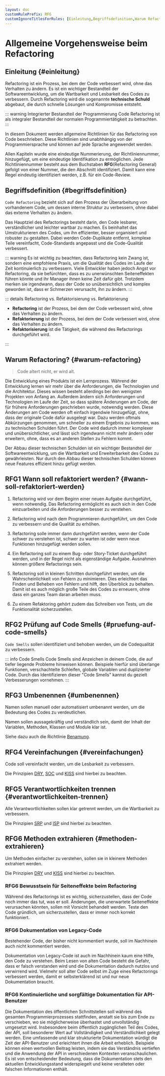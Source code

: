 ```yaml
---
layout: doc
customRulePrefix: RFG
customIgnoreTitlesForRules: [Einleitung,Begriffsdefinition,Warum Refactoring?]
---
```


# Allgemeine Vorgehensweise beim Refactoring

## Einleitung {#einleitung}

Refactoring ist ein Prozess, bei dem der Code verbessert wird, ohne das Verhalten zu ändern. Es ist ein wichtiger Bestandteil der Softwareentwicklung, um die Wartbarkeit und Lesbarkeit des Codes zu verbessern.
Durch Refactoring wird die sogenannte **technische Schuld** abgebaut, die durch schnelle Lösungen und Kompromisse entsteht.

::: warning Integrierter Bestandteil der Programmierung
Code Refactoring ist als integraler Bestandteil der normalen Programmiertätigkeit zu betrachten.
:::

In diesem Dokument werden allgemeine Richtlinien für das Refactoring von Code beschrieben.
Diese Richtlinien sind unabhhängig von der Programmiersprache und können auf jede Sprache angewendet werden.

Allen Kapiteln wurde eine eindeutige Nummerierung, der Richtliniennummer, hinzugefügt, um eine eindeutige Identifikation zu ermöglichen.
Jede Richtliniennummer besteht aus dem Buchstaben **RFG**(Refactoring General) gefolgt von einer Nummer, die den Abschnitt identifiziert.
Damit kann eine Regel eindeutig identifiziert werden, z.B. für ein Code-Review.

## Begriffsdefinition {#begriffsdefinition}

`Code Refactoring` bezieht sich auf den Prozess der Überarbeitung von vorhandenem Code, um dessen interne Struktur zu verbessern, ohne dabei das externe Verhalten zu ändern.

Das Hauptziel des Refactorings besteht darin, den Code lesbarer, verständlicher und leichter wartbar zu machen.
Es beinhaltet das Umstrukturieren des Codes, um ihn effizienter, besser organisiert und robuster zu gestalten.
Dabei werden Code-Duplikate entfernt, komplexe Teile vereinfacht, Code-Standards angepasst und die Code-Qualität verbessert.

::: warning
Es ist wichtig zu beachten, dass Refactoring kein Zwang ist, sondern eine empfohlene Praxis, um die Qualität des Codes im Laufe der Zeit kontinuierlich zu verbessern.
Viele Entwickler haben jedoch Angst vor Refactoring, da sie befürchten, dass es zu unerwünschten Seiteneffekten führen könnte und ihr Manager ihnen keine Zeit dafür gibt.
Trotzdem merken sie irgendwann, dass der Code so unübersichtlich und komplex geworden ist, dass er Schmerzen verursacht, ihn zu ändern.
:::

::: details Refactoring vs. Refaktorisierung vs. Refaktorierung

- **Refactoring** ist der Prozess, bei dem der Code verbessert wird, ohne das Verhalten zu ändern.
- **Refaktorierung** ist der Prozess, bei dem der Code verbessert wird, ohne das Verhalten zu ändern.
- **Refaktorisierung** ist die Tätigkeit, die während des Refactorings durchgeführt wird.

:::

## Warum Refactoring? {#warum-refactoring}

> Code altert nicht, er wird alt.

Die Entwicklung eines Produkts ist ein Lernprozess.
Während der Entwicklung lernen wir mehr über die Anforderungen, die Technologien und die Architektur.
Dieses wissen besteht allerdings bei den wenigsten Projekten von Anfang an.
Außerdem ändern sich Anforderungen und Technologien im Laufe der Zeit, so dass spätere Änderungen am Code, der für frühere Anforderungen geschrieben wurde, notwendig werden.
Diese Änderungen am Code werden oft einfach irgendwie hinzugefügt, ohne, dass der originale Code dafür ausgelegt war.
Dazu werden oftmals Abkürzungen genommen, um schneller zu einem Ergebnis zu kommen, was zu technischen Schulden führt.
Der Code wird dadurch immer komplexer und unübersichtlicher, und lässt sich irgendwann nicht mehr ändern oder erweitern, ohne, dass es an anderen Stellen zu Fehlern kommt.

Der Abbau dieser technischen Schulden ist ein wichtiger Bestandteil der Softwareentwicklung, um die Wartbarkeit und Erweiterbarkeit des Codes zu gewährleisten.
Nur durch den Abbau dieser technischen Schulden können neue Features effizient hinzu gefügt werden.

## RFG1 Wann soll refaktoriert werden? {#wann-soll-refaktoriert-werden}

1. Refactoring wird vor dem Beginn einer neuen Aufgabe durchgeführt, wenn notwendig.
Das Refactoring ermöglicht es auch sich in den Code einzuarbeiten und die Anforderungen besser zu verstehen.

2. Refactoring wird nach dem Programmieren durchgeführt, um den Code zu verbessern und die Qualität zu erhöhen.

3. Refactoring solle immer dann durchgeführt werden, wenn der Code schwer zu verstehen ist, schwer zu warten ist oder wenn neue Funktionen hinzugefügt werden sollen.

4. Ein Refactoring soll zu einem Bug- oder Story-Ticket durchgeführt werden, und in der Regel nicht als eigenständige Aufgabe.
Ausnahmen können größere Refactorings sein.

5. Refactoring soll in kleinen Schritten durchgeführt werden, um die Wahrscheinlichkeit von Fehlern zu minimieren.
Dies erleichtert das Finden und Beheben von Fehlern und hilft, den Überblick zu behalten.
Damit ist es auch möglich große Teile des Codes zu erneuern, ohne dass ein ganzes Team daran arbeiten muss.

6. Zu einem Refaktoring gehört zudem das Schreiben von Tests, um die Funktionalität sicherzustellen.

## RFG2 Prüfung auf Code Smells {#pruefung-auf-code-smells}

`Code Smells` sollen identifiziert und behoben werden, um die Codequalität zu verbessern.

::: info Code Smells
Code Smells sind Anzeichen in deinem Code, die auf tiefer liegende Probleme hinweisen können.
Beispiele hierfür sind überlange Funktionen, verschachtelte Schleifen, globale Variablen und duplizierter Code. Durch das Identifizieren dieser "Code Smells" kannst du gezielt Verbesserungen vornehmen.
:::

## RFG3 Umbenennen {#umbenennen}

Namen sollen manuell oder automatisiert umbenannt werden, um die Bedeutung des Codes zu verdeutlichen.

Namen sollen aussagekräftig und verständlich sein, damit der Inhalt der Variablen, Methoden, Klassen und Module klar ist.

Siehe dazu auch die Richtlinie [Benamung](../6.languages/naming.md).

## RFG4 Vereinfachungen {#vereinfachungen}

Code soll vereinfacht werden, um die Lesbarkeit zu verbessern.

Die Prinzipien [DRY](../2.principles/principles#dry), [SOC](../2.principles/principles#soc) und [KISS](../2.principles/principles#kiss) sind hierbei zu beachten.

## RFG5 Verantwortlichkeiten trennen {#verantwortlichkeiten-trennen}

Alle Verantwortlichkeiten sollen klar getrennt werden, um die Wartbarkeit zu verbessern.

Die Prinzipien [SRP](../2.principles/principles#single-responsibility-principle) und [ISP](../2.principles/principles#interface-segregation-principle) sind hierbei zu beachten.

## RFG6 Methoden extrahieren {#methoden-extrahieren}

Um Methoden einfacher zu verstehen, sollen sie in kleinere Methoden extrahiert werden.

Die Prinzipien [DRY](../2.principles/principles#dry) und [KISS](../2.principles/principles#kiss) sind hierbei zu beachten.

### RFG6 Bewusstsein für Seiteneffekte beim Refactoring

Während des Refactorings ist es wichtig, sicherzustellen, dass der Code noch immer das tut, was er soll.
Änderungen, die unerwartete Seiteneffekte verursachen könnten, sollen mit Vorsicht behandelt werden.
Teste den Code gründlich, um sicherzustellen, dass er immer noch korrekt funktioniert.

### RFG6 Dokumentation von Legacy-Code

Bestehender Code, der bisher nicht kommentiert wurde, soll im Nachhinein auch nicht kommentiert werden.

Dokumentation von Legacy-Code ist auch im Nachhinein kaum eine Hilfe, den Code zu verstehen.
Beim Lesen von alten Code besteht die Gefahr, dass er falsch verstanden wird und die Dokumentation dadurch nutzlos und verwirrend wird.
Vielmehr soll alter Code selbst im Zuge eines Refactorings verbessert werden, damit er selbsterklärend ist und nur neue Dokumentation braucht.

### RFG6 Kontinuierliche und sorgfältige Dokumentation für API-Benutzer

Die Dokumentation des öffentlichen Schnittstellen soll während des gesamten Programmierprozesses stattfinden, anstatt sie bis zum Ende zu verschieben, wo sie möglicherweise überhastet und unvollständig umgesetzt wird.
Insbesondere beim öffentlich zugänglichen Teil des Codes, der API, soll besonderer Wert auf Vollständigkeit und Verständlichkeit gelegt werden.
Eine umfassende und klar strukturierte Dokumentation würdigt die Zeit der API-Benutzer und erleichtert ihnen die Arbeit erheblich.
Beispiele können einen wertvollen Beitrag leisten, indem sie das Verständnis vertiefen und die Anwendung der API in verschiedenen Kontexten veranschaulichen.
Es ist von entscheidender Bedeutung, dass die Dokumentation stets den aktuellen Entwicklungsstand widerspiegelt und keine veralteten oder falschen Informationen enthält.
